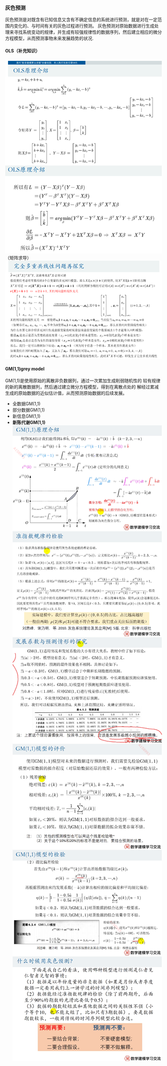 ### 灰色预测
灰色预测是对既含有已知信息又含有不确定信息的系统进行预测，就是对在一定范围内变化的、与时间有关的灰色过程进行预测。
灰色预测对原始数据进行生成处理来寻找系统变动的规律，并生成有较强规律性的数据序列，然后建立相应的微分方程模型，从而预测事物未来发展趋势的状况.
#### OLS（补充知识）
![Alt text](images/image.png)
![Alt text](images/image-1.png)
（矩阵求导）
![Alt text](images/image-2.png)
#### GM(1,1)grey model
GM(1,1)是使用原始的离散非负数据列，通过一次累加生成削弱随机性的
较有规律的新的离散数据列，然后通过建立微分方程模型，得到在离散点处的
解经过累减生成的原始数据的近似估计值，从而预测原始数据的后续发展。
- 全数据GM(1,1)
- 部分数据GM(1,1)
- 新信息GM(1,1)
- **新陈代谢GM(1,1)**
![Alt text](images/image-3.png)
![Alt text](images/image-4.png)
![Alt text](images/image-5.png)
![Alt text](images/image-6.png)
![Alt text](images/image-7.png)
![ Alt text](images/image-8.png)